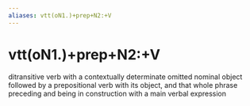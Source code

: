```yaml
---
aliases: vtt(oN1.)+prep+N2:+V
---
```

# vtt(oN1.)+prep+N2:+V

ditransitive verb with a contextually determinate omitted nominal object followed by a prepositional verb with its object, and that whole phrase preceding and being in construction with a main verbal expression